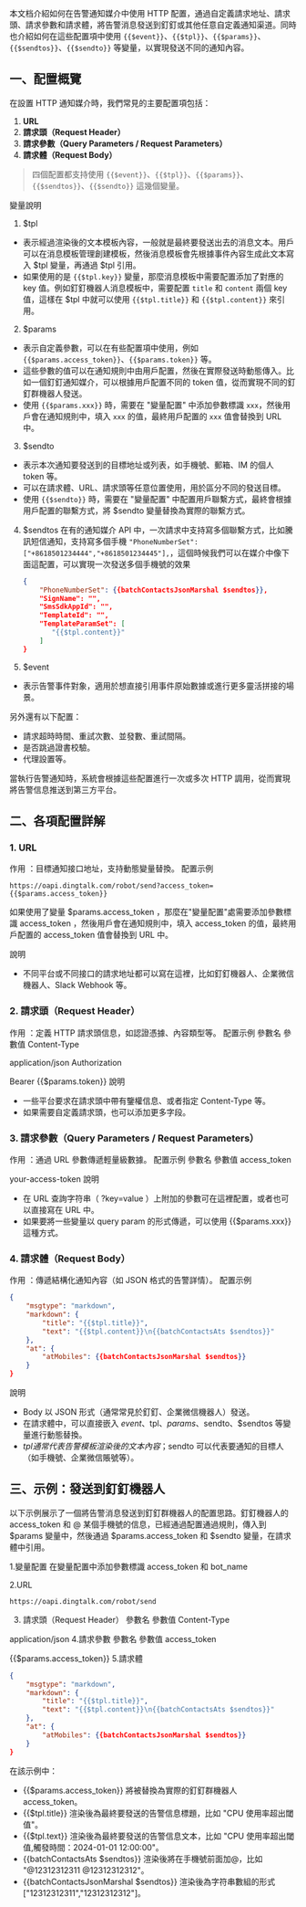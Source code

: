 本文档介紹如何在告警通知媒介中使用 HTTP 配置，通過自定義請求地址、請求頭、請求參數和請求體，將告警消息發送到釘釘或其他任意自定義通知渠道。同時也介紹如何在這些配置項中使用 `{{$event}}`、`{{$tpl}}`、`{{$params}}`、`{{$sendtos}}`、`{{$sendto}}` 等變量，以實現發送不同的通知內容。

## 一、配置概覽

在設置 HTTP 通知媒介時，我們常見的主要配置項包括：

1. **URL**
2. **請求頭（Request Header）**
3. **請求參數（Query Parameters / Request Parameters）**
4. **請求體（Request Body）**

> 四個配置都支持使用 `{{$event}}`、`{{$tpl}}`、`{{$params}}`、`{{$sendtos}}`、`{{$sendto}}` 這幾個變量。

變量說明

1. $tpl
- 表示經過渲染後的文本模板內容，一般就是最終要發送出去的消息文本。用戶可以在消息模板管理創建模板，然後消息模板會先根據事件內容生成此文本寫入 $tpl 變量，再通過 $tpl 引用。
- 如果使用的是 `{{$tpl.key}}` 變量，那麼消息模板中需要配置添加了對應的 key 值。例如釘釘機器人消息模板中，需要配置 `title` 和 `content` 兩個 key 值，這樣在 $tpl 中就可以使用 `{{$tpl.title}}` 和 `{{$tpl.content}}` 來引用。

2. $params

- 表示自定義參數，可以在有些配置項中使用，例如 `{{$params.access_token}}`、`{{$params.token}}` 等。
- 這些參數的值可以在通知規則中由用戶配置，然後在實際發送時動態傳入。比如一個釘釘通知媒介，可以根據用戶配置不同的 token 值，從而實現不同的釘釘群機器人發送。
- 使用 `{{$params.xxx}}` 時，需要在 "變量配置" 中添加參數標識 `xxx`，然後用戶會在通知規則中，填入 `xxx` 的值，最終用戶配置的 `xxx` 值會替換到 URL 中。

3. $sendto

- 表示本次通知要發送到的目標地址或列表，如手機號、郵箱、IM 的個人 token 等。
- 可以在請求體、URL、請求頭等任意位置使用，用於區分不同的發送目標。
- 使用 `{{$sendto}}` 時，需要在 "變量配置" 中配置用戶聯繫方式，最終會根據用戶配置的聯繫方式，將 $sendto 變量替換為實際的聯繫方式。

4. $sendtos
在有的通知媒介 API 中，一次請求中支持寫多個聯繫方式，比如騰訊短信通知，支持寫多個手機 `"PhoneNumberSet": ["+8618501234444","+8618501234445"],`，這個時候我們可以在媒介中像下面這配置，可以實現一次發送多個手機號的效果
   ```json
   {
       "PhoneNumberSet": {{batchContactsJsonMarshal $sendtos}},
       "SignName": "",
       "SmsSdkAppId": "",
       "TemplateId": "",
       "TemplateParamSet": [
          "{{$tpl.content}}"
       ]
   }
   ```
5. $event
- 表示告警事件對象，適用於想直接引用事件原始數據或進行更多靈活拼接的場景。

另外還有以下配置：
- 請求超時時間、重試次數、並發數、重試間隔。
- 是否跳過證書校驗。
- 代理設置等。

當執行告警通知時，系統會根據這些配置進行一次或多次 HTTP 調用，從而實現將告警信息推送到第三方平台。

## 二、各項配置詳解
### 1. URL
作用 ：目標通知接口地址，支持動態變量替換。 配置示例

```text
https://oapi.dingtalk.com/robot/send?access_token={{$params.access_token}}
```

如果使用了變量 $params.access_token ，那麼在"變量配置"處需要添加參數標識 access_token ，然後用戶會在通知規則中，填入 access_token 的值，最終用戶配置的 access_token 值會替換到 URL 中。

說明
- 不同平台或不同接口的請求地址都可以寫在這裡，比如釘釘機器人、企業微信機器人、Slack Webhook 等。

### 2. 請求頭（Request Header）
作用 ：定義 HTTP 請求頭信息，如認證憑據、內容類型等。 配置示例
 參數名 參數值 Content-Type

application/json Authorization

Bearer {{$params.token}}
說明

- 一些平台要求在請求頭中帶有鑒權信息、或者指定 Content-Type 等。
- 如果需要自定義請求頭，也可以添加更多字段。
### 3. 請求參數（Query Parameters / Request Parameters）
作用 ：通過 URL 參數傳遞輕量級數據。 配置示例
 參數名 參數值 access_token

your-access-token
說明

- 在 URL 查詢字符串（ ?key=value ）上附加的參數可在這裡配置，或者也可以直接寫在 URL 中。
- 如果要將一些變量以 query param 的形式傳遞，可以使用 {{$params.xxx}} 這種方式。
### 4. 請求體（Request Body）
作用 ：傳遞結構化通知內容（如 JSON 格式的告警詳情）。 配置示例

```json
{
    "msgtype": "markdown",
    "markdown": {
        "title": "{{$tpl.title}}",
        "text": "{{$tpl.content}}\n{{batchContactsAts $sendtos}}"
    },
    "at": {
        "atMobiles": {{batchContactsJsonMarshal $sendtos}}
    }
}
```

說明

- Body 以 JSON 形式（通常常見於釘釘、企業微信機器人）發送。
- 在請求體中，可以直接嵌入 $event、$tpl、$params、$sendto、$sendtos 等變量進行動態替換。
- $tpl 通常代表告警模板渲染後的文本內容；$sendto 可以代表要通知的目標人（如手機號、企業微信賬號等）。
## 三、示例：發送到釘釘機器人
以下示例展示了一個將告警消息發送到釘釘群機器人的配置思路。釘釘機器人的 access_token 和 @ 某個手機號的信息，已經通過配置通過規則，傳入到 $params 變量中，然後通過 $params.access_token 和 $sendto 變量，在請求體中引用。

1.變量配置 在變量配置中添加參數標識 access_token 和 bot_name

2.URL

```plaintext
https://oapi.dingtalk.com/robot/send
 ```

3. 請求頭（Request Header） 參數名 參數值 Content-Type

application/json
4.請求參數
 參數名 參數值 access_token

{{$params.access_token}}
5.請求體

```json
{
    "msgtype": "markdown",
    "markdown": {
        "title": "{{$tpl.title}}",
        "text": "{{$tpl.content}}\n{{batchContactsAts $sendtos}}"
    },
    "at": {
        "atMobiles": {{batchContactsJsonMarshal $sendtos}}
    }
}
```

在該示例中：

- {{$params.access_token}} 將被替換為實際的釘釘群機器人 access_token。
- {{$tpl.title}} 渲染後為最終要發送的告警信息標題，比如 "CPU 使用率超出閾值"。
- {{$tpl.text}} 渲染後為最終要發送的告警信息文本，比如 "CPU 使用率超出閾值,觸發時間：2024-01-01 12:00:00"。
- {{batchContactsAts $sendtos}} 渲染後將在手機號前面加@，比如 "@12312312311 @12312312312"。
- {{batchContactsJsonMarshal $sendtos}} 渲染後為字符串數組的形式 ["12312312311","12312312312"]。